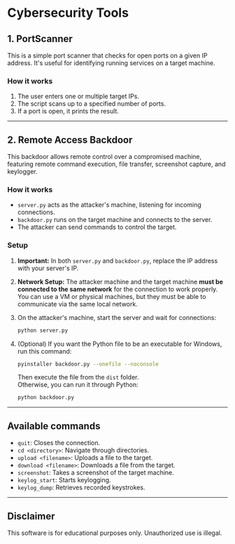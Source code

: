 # Cybersecurity Tools

## 1. PortScanner

This is a simple port scanner that checks for open ports on a given IP address. It's useful for identifying running services on a target machine.

### How it works
1. The user enters one or multiple target IPs.
2. The script scans up to a specified number of ports.
3. If a port is open, it prints the result.

---

## 2. Remote Access Backdoor

This backdoor allows remote control over a compromised machine, featuring remote command execution, file transfer, screenshot capture, and keylogger.

### How it works
- `server.py` acts as the attacker's machine, listening for incoming connections.
- `backdoor.py` runs on the target machine and connects to the server.
- The attacker can send commands to control the target.

### Setup

1. **Important:** In both `server.py` and `backdoor.py`, replace the IP address with your server's IP.

3. **Network Setup:**  The attacker machine and the target machine **must be connected to the same network** for the connection to work properly. You can use a VM or physical machines, but they must be able to communicate via the same local network.

2. On the attacker's machine, start the server and wait for connections:
    ```bash
    python server.py
    ```

3. (Optional) If you want the Python file to be an executable for Windows, run this command:
    ```bash
    pyinstaller backdoor.py --onefile --noconsole
    ```
   Then execute the file from the `dist` folder.  
   Otherwise, you can run it through Python:
    ```bash
    python backdoor.py
    ```

---

## Available commands
- `quit`: Closes the connection.
- `cd <directory>`: Navigate through directories.
- `upload <filename>`: Uploads a file to the target.
- `download <filename>`: Downloads a file from the target.
- `screenshot`: Takes a screenshot of the target machine.
- `keylog_start`: Starts keylogging.
- `keylog_dump`: Retrieves recorded keystrokes.

---

## Disclaimer
This software is for educational purposes only. Unauthorized use is illegal.
